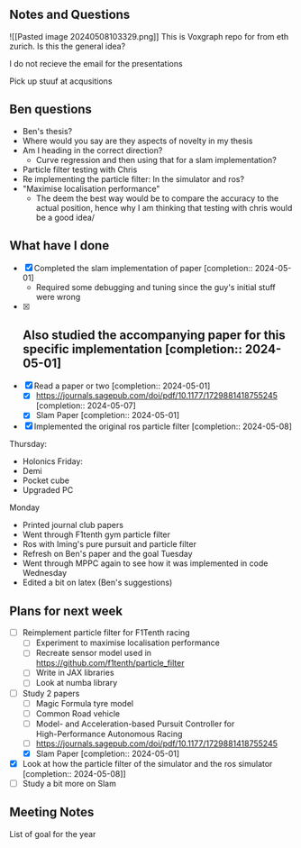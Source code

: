 ## Notes and Questions

![[Pasted image 20240508103329.png]]
This is Voxgraph repo for from eth zurich. Is this the general idea?

I do not recieve the email for the presentations

Pick up stuuf at acqusitions
## Ben questions
- Ben's thesis?
- Where would you say are they aspects of novelty in my thesis
- Am I heading in the correct direction?
	- Curve regression and then using that for a slam implementation?
- Particle filter testing with Chris
- Re implementing the particle filter: In the simulator and ros?
- "Maximise localisation performance" 
	- The deem the best way would be to compare the accuracy to the actual position, hence why I am thinking that testing with chris would be a good idea/

## What have I done
- [x] Completed the slam implementation of paper  [completion:: 2024-05-01]
	- Required some debugging and tuning since the guy's initial stuff were wrong
- [x] Also studied the accompanying paper for this specific implementation  [completion:: 2024-05-01]
	- 
- [x] Read a paper or two  [completion:: 2024-05-01]
	- [x] https://journals.sagepub.com/doi/pdf/10.1177/1729881418755245  [completion:: 2024-05-07]
	- [x] Slam Paper  [completion:: 2024-05-01]
- [x] Implemented the original ros particle filter  [completion:: 2024-05-08]

Thursday:
- Holonics
Friday:
- Demi 
- Pocket cube
- Upgraded PC

Monday
- Printed journal club papers
- Went through F1tenth gym particle filter
- Ros with Iming's pure pursuit and particle filter
- Refresh on Ben's paper and the goal
Tuesday
- Went through MPPC again to see how it was implemented in code
Wednesday
- Edited a bit on latex (Ben's suggestions)


## Plans for next week
- [ ] Reimplement particle filter for F1Tenth racing
	- [ ] Experiment to maximise localisation performance
	- [ ] Recreate sensor model used in https://github.com/f1tenth/particle_filter
	- [ ] Write in JAX libraries
	- [ ] Look at numba library
- [ ] Study 2 papers
	- [ ] Magic Formula tyre model
	- [ ] Common Road vehicle
	- [ ] Model- and Acceleration-based Pursuit Controller for  
		High-Performance Autonomous Racing
	- [ ] https://journals.sagepub.com/doi/pdf/10.1177/1729881418755245
	- [x] Slam Paper  [completion:: 2024-05-01]
- [x] Look at how the particle filter of the simulator and the ros simulator  [completion:: 2024-05-08]]
- [ ] Study a bit more on Slam

## Meeting Notes

List of goal for the year